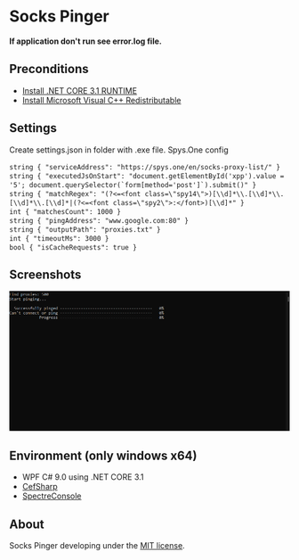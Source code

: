 Socks Pinger
=====================

**If application don't run see error.log file.**

## Preconditions
- [Install .NET CORE 3.1 RUNTIME](https://dotnet.microsoft.com/download/dotnet/3.1)
- [Install Microsoft Visual C++ Redistributable](https://docs.microsoft.com/en-us/cpp/windows/latest-supported-vc-redist?view=msvc-160)

## Settings
Create settings.json in folder with .exe file.
Spys.One config
```
string { "serviceAddress": "https://spys.one/en/socks-proxy-list/" }
string { "executedJsOnStart": "document.getElementById('xpp').value = '5'; document.querySelector(`form[method='post']`).submit()" }
string { "matchRegex": "(?<=<font class=\"spy14\">)[\\d]*\\.[\\d]*\\.[\\d]*\\.[\\d]*|(?<=<font class=\"spy2\">:</font>)[\\d]*" }
int { "matchesCount": 1000 }
string { "pingAddress": "www.google.com:80" }
string { "outputPath": "proxies.txt" }
int { "timeoutMs": 3000 }
bool { "isCacheRequests": true }
```

## Screenshots

![Main screen](documentation/images/mainScreen.png)

## Environment (only windows x64)
- WPF C# 9.0 using .NET CORE 3.1
- [CefSharp](https://github.com/cefsharp/CefSharp)
- [SpectreConsole](https://spectreconsole.net)

## About
Socks Pinger developing under the [MIT license](LICENSE).
